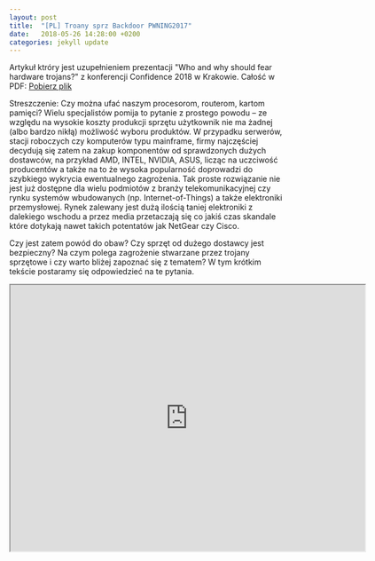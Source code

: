 ```yaml
---
layout: post
title:  "[PL] Troany sprz Backdoor PWNING2017"
date:   2018-05-26 14:28:00 +0200
categories: jekyll update
---
```

Artykuł ktróry jest uzupełnieniem prezentacji "Who and why should fear hardware trojans?" z konferencji Confidence 2018 w Krakowie.
Całość w PDF: [Pobierz plik](/download/trojany_sprzetowe.pdf) 

Streszczenie:
Czy można ufać naszym procesorom, routerom, kartom pamięci? Wielu specjalistów pomija to pytanie z prostego powodu – ze względu na wysokie koszty produkcji sprzętu użytkownik nie ma żadnej (albo bardzo nikłą) możliwość wyboru produktów. W przypadku serwerów, stacji roboczych czy komputerów typu mainframe, firmy najczęściej decydują się zatem na zakup komponentów od sprawdzonych dużych dostawców, na przykład AMD, INTEL, NVIDIA, ASUS, licząc na uczciwość producentów a także na to że wysoka popularność doprowadzi do szybkiego wykrycia ewentualnego zagrożenia. Tak proste rozwiązanie nie jest już dostępne dla wielu podmiotów z branży telekomunikacyjnej czy rynku systemów wbudowanych (np. Internet-of-Things) a także elektroniki przemysłowej. Rynek zalewany jest dużą ilością taniej elektroniki z dalekiego wschodu a przez media przetaczają się co jakiś czas skandale które dotykają nawet takich potentatów jak NetGear czy Cisco.

Czy jest zatem powód do obaw? Czy sprzęt od dużego dostawcy jest bezpieczny? Na czym polega zagrożenie stwarzane przez trojany sprzętowe i czy warto bliżej zapoznać się z tematem?  W tym krótkim tekście postaramy się odpowiedzieć na te pytania. 


<iframe src="https://drive.google.com/file/d/1F3yHG8yB3ua2-s09K9DtplSXw3ZvCewD/preview" width="640" height="480"></iframe>
